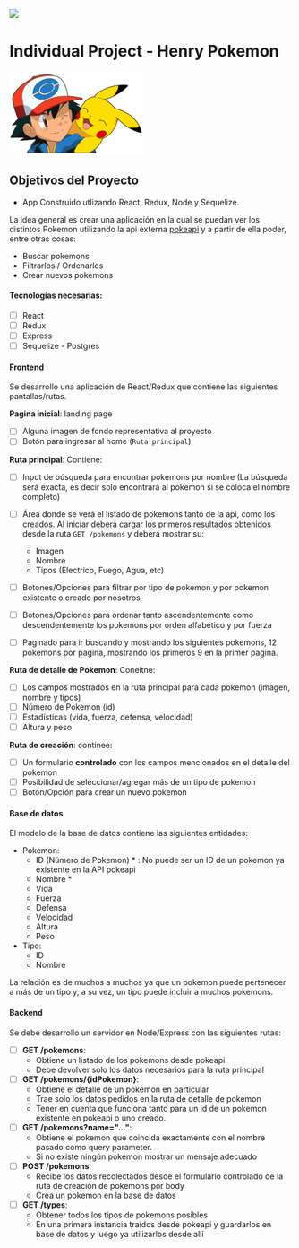 <p align='left'>
    <img src='https://static.wixstatic.com/media/85087f_0d84cbeaeb824fca8f7ff18d7c9eaafd~mv2.png/v1/fill/w_160,h_30,al_c,q_85,usm_0.66_1.00_0.01/Logo_completo_Color_1PNG.webp' </img>
</p>

# Individual Project - Henry Pokemon

<p align="left">
  <img height="150" src="./pokemon.png" />
</p>

## Objetivos del Proyecto

- App Construido utlizando React, Redux, Node y Sequelize.

La idea general es crear una aplicación en la cual se puedan ver los distintos Pokemon utilizando la api externa [pokeapi](https://pokeapi.co/) y a partir de ella poder, entre otras cosas:

  - Buscar pokemons
  - Filtrarlos / Ordenarlos
  - Crear nuevos pokemons


#### Tecnologías necesarias:
- [ ] React
- [ ] Redux
- [ ] Express
- [ ] Sequelize - Postgres

#### Frontend

Se desarrollo una aplicación de React/Redux que contiene las siguientes pantallas/rutas.

__Pagina inicial__: 
landing page
- [ ] Alguna imagen de fondo representativa al proyecto
- [ ] Botón para ingresar al home (`Ruta principal`)

__Ruta principal__: 
Contiene:
- [ ] Input de búsqueda para encontrar pokemons por nombre (La búsqueda será exacta, es decir solo encontrará al pokemon si se coloca el nombre completo)
- [ ] Área donde se verá el listado de pokemons tanto de la api, como los creados. Al iniciar deberá cargar los primeros resultados obtenidos desde la ruta `GET /pokemons` y deberá mostrar su:
  - Imagen
  - Nombre
  - Tipos (Electrico, Fuego, Agua, etc)
- [ ] Botones/Opciones para filtrar por tipo de pokemon y por pokemon existente o creado por nosotros
- [ ] Botones/Opciones para ordenar tanto ascendentemente como descendentemente los pokemons por orden alfabético y por fuerza
- [ ] Paginado para ir buscando y mostrando los siguientes pokemons, 12 pokemons por pagina, mostrando los primeros 9 en la primer pagina.


__Ruta de detalle de Pokemon__: 
Coneitne:
- [ ] Los campos mostrados en la ruta principal para cada pokemon (imagen, nombre y tipos)
- [ ] Número de Pokemon (id)
- [ ] Estadísticas (vida, fuerza, defensa, velocidad)
- [ ] Altura y peso

__Ruta de creación__: 
continee: 
- [ ] Un formulario __controlado__ con los campos mencionados en el detalle del pokemon
- [ ] Posibilidad de seleccionar/agregar más de un tipo de pokemon
- [ ] Botón/Opción para crear un nuevo pokemon

#### Base de datos

El modelo de la base de datos contiene las siguientes entidades:

- Pokemon:
  - ID (Número de Pokemon) * : No puede ser un ID de un pokemon ya existente en la API pokeapi
  - Nombre *
  - Vida
  - Fuerza
  - Defensa
  - Velocidad
  - Altura
  - Peso
- Tipo:
  - ID
  - Nombre

La relación es de muchos a muchos ya que un pokemon puede pertenecer a más de un tipo y, a su vez, un tipo puede incluir a muchos pokemons.


#### Backend

Se debe desarrollo un servidor en Node/Express con las siguientes rutas:

- [ ] __GET /pokemons__:
  - Obtiene un listado de los pokemons desde pokeapi.
  - Debe devolver solo los datos necesarios para la ruta principal
- [ ] __GET /pokemons/{idPokemon}__:
  - Obtiene el detalle de un pokemon en particular
  - Trae solo los datos pedidos en la ruta de detalle de pokemon
  - Tener en cuenta que funciona tanto para un id de un pokemon existente en pokeapi o uno creado.
- [ ] __GET /pokemons?name="..."__:
  - Obtiene el pokemon que coincida exactamente con el nombre pasado como query parameter.
  - Si no existe ningún pokemon mostrar un mensaje adecuado
- [ ] __POST /pokemons__:
  - Recibe los datos recolectados desde el formulario controlado de la ruta de creación de pokemons por body
  - Crea un pokemon en la base de datos
- [ ] __GET /types__:
  - Obtener todos los tipos de pokemons posibles
  - En una primera instancia traidos desde pokeapi y guardarlos en base de datos y luego ya utilizarlos desde allí

